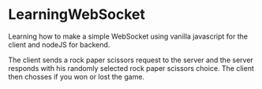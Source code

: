 # LearningWebSocket
Learning how to make a simple WebSocket using vanilla javascript for the client and nodeJS for backend.

The client sends a rock paper scissors request to the server and the server responds with his randomly selected rock paper scissors choice.
The client then chosses if you won or lost the game.
